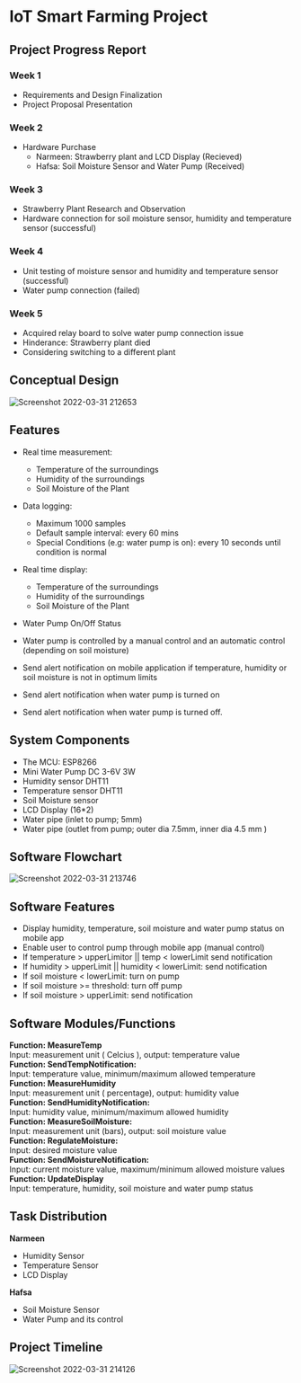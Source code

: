 # IoT Smart Farming Project

## Project Progress Report

### Week 1
- Requirements and Design Finalization
- Project Proposal Presentation

### Week 2
- Hardware Purchase
    - Narmeen: Strawberry plant and LCD Display (Recieved)
    - Hafsa: Soil Moisture Sensor and Water Pump (Received)

### Week 3
- Strawberry Plant Research and Observation 
- Hardware connection for soil moisture sensor, humidity and temperature sensor (successful)

### Week 4
- Unit testing of moisture sensor and humidity and temperature sensor (successful)
- Water pump connection (failed)

### Week 5
- Acquired relay board to solve water pump connection issue
- Hinderance: Strawberry plant died 
- Considering switching to a different plant


## Conceptual Design
![Screenshot 2022-03-31 212653](https://user-images.githubusercontent.com/70487222/161079274-fda5eecf-d26b-4a70-ba9b-527d57425ca9.jpg)
    

## Features
- Real time measurement:  
  - Temperature of the surroundings   
  - Humidity of the surroundings  
  - Soil Moisture of the Plant  
- Data logging:
  - Maximum 1000 samples   
  - Default sample interval: every 60 mins   
  - Special Conditions (e.g: water pump is on): every 10 seconds until condition is normal  
- Real time display:  
  - Temperature of the surroundings   
  - Humidity of the surroundings    
  - Soil Moisture of the Plant   

- Water Pump On/Off Status
- Water pump is controlled by a manual control and an automatic control (depending on soil moisture)
- Send alert notification on mobile application if temperature, humidity or soil moisture is not in optimum limits
- Send alert notification when water pump is turned on 
- Send alert notification when water pump is turned off.

## System Components
- The MCU: ESP8266
- Mini Water Pump DC 3-6V 3W
- Humidity sensor DHT11 
- Temperature sensor DHT11
- Soil Moisture sensor
- LCD Display (16*2)
- Water pipe (inlet to pump; 5mm)
- Water pipe (outlet from pump; outer dia 7.5mm, inner dia 4.5 mm )

## Software Flowchart
![Screenshot 2022-03-31 213746](https://user-images.githubusercontent.com/70487222/161081478-fc8c2501-5bc5-4514-a7b2-9ba8ab83057c.jpg)


## Software Features
- Display humidity, temperature, soil moisture and water pump status on mobile app
- Enable user to control pump through mobile app (manual control)
- If temperature > upperLimitor || temp < lowerLimit send notification
- If humidity > upperLimit || humidity < lowerLimit: send notification
- If soil moisture < lowerLimit: turn on pump
- If soil moisture >= threshold: turn off pump
- If soil moisture > upperLimit: send notification

## Software Modules/Functions
**Function: MeasureTemp**   
Input: measurement unit ( Celcius ), output: temperature value   
**Function: SendTempNotification:**   
Input: temperature value, minimum/maximum allowed temperature    
**Function: MeasureHumidity**   
Input: measurement unit ( percentage), output: humidity value   
**Function: SendHumidityNotification:**   
Input: humidity value, minimum/maximum allowed humidity   
**Function: MeasureSoilMoisture:**   
Input: measurement unit (bars), output: soil moisture value   
**Function: RegulateMoisture:**   
Input: desired moisture value   
**Function: SendMoistureNotification:**   
Input: current moisture value, maximum/minimum allowed moisture values   
**Function: UpdateDisplay**   
Input: temperature, humidity, soil moisture and water pump status   

## Task Distribution
**Narmeen**
- Humidity Sensor
- Temperature Sensor
- LCD Display

**Hafsa**
- Soil Moisture Sensor
- Water Pump and its control

## Project Timeline
![Screenshot 2022-03-31 214126](https://user-images.githubusercontent.com/70487222/161082366-5172f5cf-57a7-482e-a0d4-cc3428c5dcf1.jpg)





